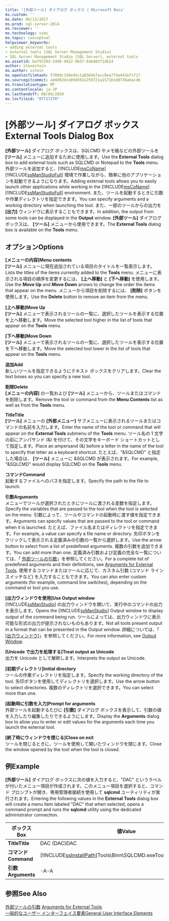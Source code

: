 ```yaml
---
title: '[外部ツール] ダイアログ ボックス | Microsoft Docs'
ms.custom: ''
ms.date: 06/13/2017
ms.prod: sql-server-2014
ms.reviewer: ''
ms.technology: ssms
ms.topic: conceptual
helpviewer_keywords:
- adding external tools
- external tools [SQL Server Management Studio]
- SQL Server Management Studio [SQL Server], external tools
ms.assetid: ba797203-24d0-4922-9b97-8ab483f1db14
author: stevestein
ms.author: sstein
ms.openlocfilehash: 5789dc150e45c1a0364b7acc0ea7fda443efcf17
ms.sourcegitcommit: ad4d92dce894592a259721a1571b1d8736abacdb
ms.translationtype: MT
ms.contentlocale: ja-JP
ms.lasthandoff: 08/04/2020
ms.locfileid: "87717270"
---
```

# <a name="external-tools-dialog-box"></a><span data-ttu-id="576d3-102">[外部ツール] ダイアログ ボックス</span><span class="sxs-lookup"><span data-stu-id="576d3-102">External Tools Dialog Box</span></span>
  <span data-ttu-id="576d3-103">**[外部ツール]** ダイアログ ボックスは、SQLCMD やメモ帳などの外部ツールを **[ツール]** メニューに追加するために使用します。</span><span class="sxs-lookup"><span data-stu-id="576d3-103">Use the **External Tools** dialog box to add external tools such as SQLCMD or Notepad to the **Tools** menu.</span></span> <span data-ttu-id="576d3-104">外部ツールを追加すると、[!INCLUDE[msCoName](../includes/msconame-md.md)] [!INCLUDE[ssManStudioFull](../includes/ssmanstudiofull-md.md)] 環境で作業しながら、簡単に他のアプリケーションを起動できるようになります。</span><span class="sxs-lookup"><span data-stu-id="576d3-104">Adding external tools allows you to easily launch other applications while working in the [!INCLUDE[msCoName](../includes/msconame-md.md)] [!INCLUDE[ssManStudioFull](../includes/ssmanstudiofull-md.md)] environment.</span></span> <span data-ttu-id="576d3-105">また、ツールを起動するときに引数や作業ディレクトリを指定できます。</span><span class="sxs-lookup"><span data-stu-id="576d3-105">You can specify arguments and a working directory when launching the tool.</span></span> <span data-ttu-id="576d3-106">また、一部のツールからの出力を **[出力]** ウィンドウに表示することもできます。</span><span class="sxs-lookup"><span data-stu-id="576d3-106">In addition, the output from some tools can be displayed in the **Output** window.</span></span> <span data-ttu-id="576d3-107">**[外部ツール]** ダイアログ ボックスは、 **[ツール]** メニューから使用できます。</span><span class="sxs-lookup"><span data-stu-id="576d3-107">The **External Tools** dialog box is available on the **Tools** menu.</span></span>  
  
## <a name="options"></a><span data-ttu-id="576d3-108">オプション</span><span class="sxs-lookup"><span data-stu-id="576d3-108">Options</span></span>  
 <span data-ttu-id="576d3-109">**[メニューの内容]**</span><span class="sxs-lookup"><span data-stu-id="576d3-109">**Menu contents**</span></span>  
 <span data-ttu-id="576d3-110">**[ツール]** メニューに現在追加されている項目のタイトルを一覧表示します。</span><span class="sxs-lookup"><span data-stu-id="576d3-110">Lists the titles of the items currently added to the **Tools** menu.</span></span> <span data-ttu-id="576d3-111">メニューに表示される項目の順序を変更するには、 **[上へ移動]** と **[下へ移動]** を使用します。</span><span class="sxs-lookup"><span data-stu-id="576d3-111">Use the **Move Up** and **Move Down** arrows to change the order the items that appear on the menu.</span></span> <span data-ttu-id="576d3-112">メニューから項目を削除するには、 **[削除]** ボタンを使用します。</span><span class="sxs-lookup"><span data-stu-id="576d3-112">Use the **Delete** button to remove an item from the menu.</span></span>  
  
 <span data-ttu-id="576d3-113">**[上へ移動]**</span><span class="sxs-lookup"><span data-stu-id="576d3-113">**Move Up**</span></span>  
 <span data-ttu-id="576d3-114">**[ツール]** メニューで表示されるツールの一覧に、選択したツールを表示する位置を上へ移動します。</span><span class="sxs-lookup"><span data-stu-id="576d3-114">Move the selected tool higher in the list of tools that appear on the **Tools** menu.</span></span>  
  
 <span data-ttu-id="576d3-115">**[下へ移動]**</span><span class="sxs-lookup"><span data-stu-id="576d3-115">**Move Down**</span></span>  
 <span data-ttu-id="576d3-116">**[ツール]** メニューで表示されるツールの一覧に、選択したツールを表示する位置を下へ移動します。</span><span class="sxs-lookup"><span data-stu-id="576d3-116">Move the selected tool lower in the list of tools that appear on the **Tools** menu.</span></span>  
  
 <span data-ttu-id="576d3-117">**追加**</span><span class="sxs-lookup"><span data-stu-id="576d3-117">**Add**</span></span>  
 <span data-ttu-id="576d3-118">新しいツールを指定できるようにテキスト ボックスをクリアします。</span><span class="sxs-lookup"><span data-stu-id="576d3-118">Clear the text boxes so you can specify a new tool.</span></span>  
  
 <span data-ttu-id="576d3-119">**削除**</span><span class="sxs-lookup"><span data-stu-id="576d3-119">**Delete**</span></span>  
 <span data-ttu-id="576d3-120">**[メニューの内容]** の一覧および **[ツール]** メニューから、ツールまたはコマンドを削除します。</span><span class="sxs-lookup"><span data-stu-id="576d3-120">Remove the tool or command from the **Menu Contents** list as well as from the **Tools** menu.</span></span>  
  
 <span data-ttu-id="576d3-121">**Title**</span><span class="sxs-lookup"><span data-stu-id="576d3-121">**Title**</span></span>  
 <span data-ttu-id="576d3-122">**[ツール]** メニューの **[外部メニュー]** サブメニューに表示されるツールまたはコマンドの名前を入力します。</span><span class="sxs-lookup"><span data-stu-id="576d3-122">Enter the name of the tool or command that will appear on the **External Tools** submenu of the **Tools** menu.</span></span> <span data-ttu-id="576d3-123">ツール名の 1 文字の前にアンパサンド (&) を付けて、その文字をキーボード ショートカットとして指定します。</span><span class="sxs-lookup"><span data-stu-id="576d3-123">Place an ampersand (&) before a letter in the name of the tool to specify that letter as a keyboard shortcut.</span></span> <span data-ttu-id="576d3-124">たとえば、"&SQLCMD" と指定した場合は、 **[ツール]** メニューに &SQLCMD が表示されます。</span><span class="sxs-lookup"><span data-stu-id="576d3-124">For example, "&SQLCMD" would display SQLCMD on the **Tools** menu.</span></span>  
  
 <span data-ttu-id="576d3-125">**コマンド**</span><span class="sxs-lookup"><span data-stu-id="576d3-125">**Command**</span></span>  
 <span data-ttu-id="576d3-126">起動するファイルへのパスを指定します。</span><span class="sxs-lookup"><span data-stu-id="576d3-126">Specify the path to the file to launch.</span></span>  
  
 <span data-ttu-id="576d3-127">**引数**</span><span class="sxs-lookup"><span data-stu-id="576d3-127">**Arguments**</span></span>  
 <span data-ttu-id="576d3-128">メニューでツールが選択されたときにツールに渡される変数を指定します。</span><span class="sxs-lookup"><span data-stu-id="576d3-128">Specify the variables that are passed to the tool when the tool is selected on the menu.</span></span> <span data-ttu-id="576d3-129">引数によって、ツールやコマンドの起動時に渡す値を指定できます。</span><span class="sxs-lookup"><span data-stu-id="576d3-129">Arguments can specify values that are passed to the tool or command when it is launched.</span></span> <span data-ttu-id="576d3-130">たとえば、ファイル名またはディレクトリを指定できます。</span><span class="sxs-lookup"><span data-stu-id="576d3-130">For example, a value can specify a file name or directory.</span></span> <span data-ttu-id="576d3-131">矢印ボタンをクリックして表示される定義済みの引数の一覧から選択します。</span><span class="sxs-lookup"><span data-stu-id="576d3-131">Use the arrow button to select from a list of predefined arguments.</span></span> <span data-ttu-id="576d3-132">複数の引数を追加できます。</span><span class="sxs-lookup"><span data-stu-id="576d3-132">You can add more than one.</span></span> <span data-ttu-id="576d3-133">定義済み引数および定義の完全な一覧については、「 [外部ツールの引数](menu-help/external-tools.md)」を参照してください。</span><span class="sxs-lookup"><span data-stu-id="576d3-133">For a complete list of predefined arguments and their definitions, see [Arguments for External Tools](menu-help/external-tools.md).</span></span> <span data-ttu-id="576d3-134">使用するコマンドまたはツールに応じて、カスタム引数 (コマンド ライン スイッチなど) を入力することもできます。</span><span class="sxs-lookup"><span data-stu-id="576d3-134">You can also enter custom arguments (for example, command line switches), depending on the command or tool you use.</span></span>  
  
 <span data-ttu-id="576d3-135">**[出力ウィンドウを使用]**</span><span class="sxs-lookup"><span data-stu-id="576d3-135">**Use Output window**</span></span>  
 <span data-ttu-id="576d3-136">[!INCLUDE[ssManStudio](../includes/ssmanstudio-md.md)] の出力ウィンドウを開いて、実行中のコマンドの出力を表示します。</span><span class="sxs-lookup"><span data-stu-id="576d3-136">Opens the [!INCLUDE[ssManStudio](../includes/ssmanstudio-md.md)] Output window to display output of the command being run.</span></span> <span data-ttu-id="576d3-137">ツールによっては、出力ウィンドウに表示可能な形式の出力が提示されないものもあります。</span><span class="sxs-lookup"><span data-stu-id="576d3-137">Not all tools present output in a format that can be presented in the Output window.</span></span> <span data-ttu-id="576d3-138">詳細については、「 [[出力ウィンドウ]](../relational-databases/scripting/transact-sql-debugger-output-window.md)」を参照してください。</span><span class="sxs-lookup"><span data-stu-id="576d3-138">For more information, see [Output Window](../relational-databases/scripting/transact-sql-debugger-output-window.md).</span></span>  
  
 <span data-ttu-id="576d3-139">**[Unicode で出力を処理する]**</span><span class="sxs-lookup"><span data-stu-id="576d3-139">**Treat output as Unicode**</span></span>  
 <span data-ttu-id="576d3-140">出力を Unicode として解釈します。</span><span class="sxs-lookup"><span data-stu-id="576d3-140">Interprets the output as Unicode.</span></span>  
  
 <span data-ttu-id="576d3-141">**[初期ディレクトリ]**</span><span class="sxs-lookup"><span data-stu-id="576d3-141">**Initial directory**</span></span>  
 <span data-ttu-id="576d3-142">ツールの作業ディレクトリを指定します。</span><span class="sxs-lookup"><span data-stu-id="576d3-142">Specify the working directory of the tool.</span></span> <span data-ttu-id="576d3-143">矢印ボタンを使用してディレクトリを選択します。</span><span class="sxs-lookup"><span data-stu-id="576d3-143">Use the arrow button to select directories.</span></span> <span data-ttu-id="576d3-144">複数のディレクトリを選択できます。</span><span class="sxs-lookup"><span data-stu-id="576d3-144">You can select more than one.</span></span>  
  
 <span data-ttu-id="576d3-145">**[起動時に引数を入力]**</span><span class="sxs-lookup"><span data-stu-id="576d3-145">**Prompt for arguments**</span></span>  
 <span data-ttu-id="576d3-146">外部ツールを起動するたびに **[引数]** ダイアログ ボックスを表示して、引数の値を入力したり編集したりできるようにします。</span><span class="sxs-lookup"><span data-stu-id="576d3-146">Display the **Arguments** dialog box to allow you to enter or edit values for the arguments each time you launch the external tool.</span></span>  
  
 <span data-ttu-id="576d3-147">**[終了時にウィンドウを閉じる]**</span><span class="sxs-lookup"><span data-stu-id="576d3-147">**Close on exit**</span></span>  
 <span data-ttu-id="576d3-148">ツールを閉じるときに、ツールを使用して開いたウィンドウを閉じます。</span><span class="sxs-lookup"><span data-stu-id="576d3-148">Close the window opened by the tool when the tool is closed.</span></span>  
  
## <a name="example"></a><span data-ttu-id="576d3-149">例</span><span class="sxs-lookup"><span data-stu-id="576d3-149">Example</span></span>  
 <span data-ttu-id="576d3-150">**[外部ツール]** ダイアログ ボックスに次の値を入力すると、"DAC" というラベルが付いたメニュー項目が作成されます。このメニュー項目を選択すると、コマンド プロンプトが開き、専用管理者接続を使用して **sqlcmd** ユーティリティが実行されます。</span><span class="sxs-lookup"><span data-stu-id="576d3-150">Entering the following values in the **External Tools** dialog box will create a menu item labeled "DAC" that when selected, opens a command prompt and runs the **sqlcmd** utility using the dedicated administrator connection.</span></span>  
  
|<span data-ttu-id="576d3-151">ボックス</span><span class="sxs-lookup"><span data-stu-id="576d3-151">Box</span></span>|<span data-ttu-id="576d3-152">値</span><span class="sxs-lookup"><span data-stu-id="576d3-152">Value</span></span>|  
|---------|-----------|  
|<span data-ttu-id="576d3-153">**Title**</span><span class="sxs-lookup"><span data-stu-id="576d3-153">**Title**</span></span>|<span data-ttu-id="576d3-154">DAC (DAC)</span><span class="sxs-lookup"><span data-stu-id="576d3-154">DAC</span></span>|  
|<span data-ttu-id="576d3-155">**コマンド**</span><span class="sxs-lookup"><span data-stu-id="576d3-155">**Command**</span></span>|[!INCLUDE[ssInstallPath](../includes/ssinstallpath-md.md)]<span data-ttu-id="576d3-156">Tools\Binn\SQLCMD.exe</span><span class="sxs-lookup"><span data-stu-id="576d3-156">Tools\Binn\SQLCMD.exe</span></span>|  
|<span data-ttu-id="576d3-157">**引数**</span><span class="sxs-lookup"><span data-stu-id="576d3-157">**Arguments**</span></span>|<span data-ttu-id="576d3-158">-A</span><span class="sxs-lookup"><span data-stu-id="576d3-158">-A</span></span>|  
  
## <a name="see-also"></a><span data-ttu-id="576d3-159">参照</span><span class="sxs-lookup"><span data-stu-id="576d3-159">See Also</span></span>  
 <span data-ttu-id="576d3-160">[外部ツールの引数](menu-help/external-tools.md) </span><span class="sxs-lookup"><span data-stu-id="576d3-160">[Arguments for External Tools](menu-help/external-tools.md) </span></span>  
 [<span data-ttu-id="576d3-161">一般的なユーザー インターフェイス要素</span><span class="sxs-lookup"><span data-stu-id="576d3-161">General User Interface Elements</span></span>](general-user-interface-elements.md)  
  
  
